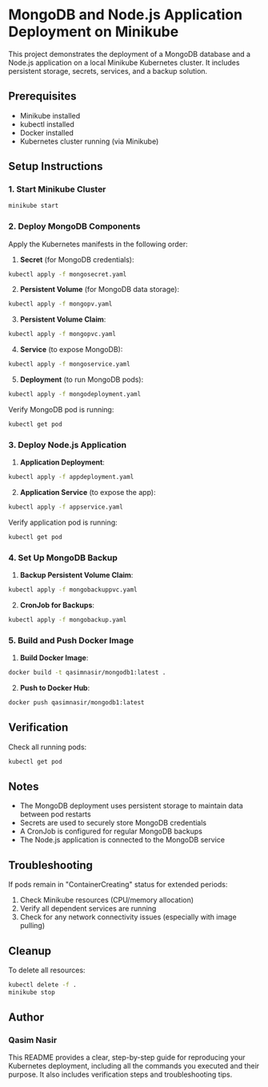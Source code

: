
# MongoDB and Node.js Application Deployment on Minikube

This project demonstrates the deployment of a MongoDB database and a Node.js application on a local Minikube Kubernetes cluster. It includes persistent storage, secrets, services, and a backup solution.

## Prerequisites

- Minikube installed
- kubectl installed
- Docker installed
- Kubernetes cluster running (via Minikube)

## Setup Instructions

### 1. Start Minikube Cluster

```bash
minikube start
```

### 2. Deploy MongoDB Components

Apply the Kubernetes manifests in the following order:

1. **Secret** (for MongoDB credentials):
```bash
kubectl apply -f mongosecret.yaml
```

2. **Persistent Volume** (for MongoDB data storage):
```bash
kubectl apply -f mongopv.yaml
```

3. **Persistent Volume Claim**:
```bash
kubectl apply -f mongopvc.yaml
```

4. **Service** (to expose MongoDB):
```bash
kubectl apply -f mongoservice.yaml
```

5. **Deployment** (to run MongoDB pods):
```bash
kubectl apply -f mongodeployment.yaml
```

Verify MongoDB pod is running:
```bash
kubectl get pod
```

### 3. Deploy Node.js Application

1. **Application Deployment**:
```bash
kubectl apply -f appdeployment.yaml
```

2. **Application Service** (to expose the app):
```bash
kubectl apply -f appservice.yaml
```

Verify application pod is running:
```bash
kubectl get pod
```

### 4. Set Up MongoDB Backup

1. **Backup Persistent Volume Claim**:
```bash
kubectl apply -f mongobackuppvc.yaml
```

2. **CronJob for Backups**:
```bash
kubectl apply -f mongobackup.yaml
```

### 5. Build and Push Docker Image

1. **Build Docker Image**:
```bash
docker build -t qasimnasir/mongodb1:latest .
```

2. **Push to Docker Hub**:
```bash
docker push qasimnasir/mongodb1:latest
```

## Verification

Check all running pods:
```bash
kubectl get pod
```

## Notes

- The MongoDB deployment uses persistent storage to maintain data between pod restarts
- Secrets are used to securely store MongoDB credentials
- A CronJob is configured for regular MongoDB backups
- The Node.js application is connected to the MongoDB service

## Troubleshooting

If pods remain in "ContainerCreating" status for extended periods:
1. Check Minikube resources (CPU/memory allocation)
2. Verify all dependent services are running
3. Check for any network connectivity issues (especially with image pulling)

## Cleanup

To delete all resources:
```bash
kubectl delete -f .
minikube stop
```

## Author

### Qasim Nasir

This README provides a clear, step-by-step guide for reproducing your Kubernetes deployment, including all the commands you executed and their purpose. It also includes verification steps and troubleshooting tips.
